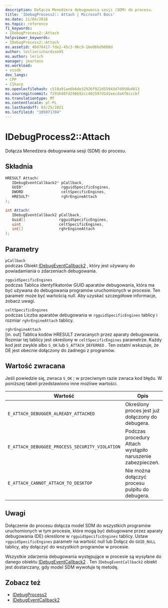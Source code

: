 ```yaml
---
description: Dołącza Menedżera debugowania sesji (SDM) do procesu.
title: 'IDebugProcess2:: Attach | Microsoft Docs'
ms.date: 11/04/2016
ms.topic: reference
f1_keywords:
- IDebugProcess2::Attach
helpviewer_keywords:
- IDebugProcess2::Attach
ms.assetid: 40d78417-fde2-45c3-96c9-16e06bd9008d
author: leslierichardson95
ms.author: lerich
manager: jmartens
ms.workload:
- vssdk
dev_langs:
- CPP
- CSharp
ms.openlocfilehash: c518a91ae6b6de32926f922d55943d7d950b4013
ms.sourcegitcommit: f2916d8fd296b92cc402597d1d1eecda4f6cccbf
ms.translationtype: MT
ms.contentlocale: pl-PL
ms.lasthandoff: 03/25/2021
ms.locfileid: "105071704"
---
```

# <a name="idebugprocess2attach"></a>IDebugProcess2::Attach
Dołącza Menedżera debugowania sesji (SDM) do procesu.

## <a name="syntax"></a>Składnia

```cpp
HRESULT Attach( 
   IDebugEventCallback2* pCallback,
   GUID*                 rgguidSpecificEngines,
   DWORD                 celtSpecificEngines,
   HRESULT*              rghrEngineAttach
);
```

```csharp
int Attach( 
   IDebugEventCallback2 pCallback,
   Guid[]               rgguidSpecificEngines,
   uint                 celtSpecificEngines,
   int[]                rghrEngineAttach
);
```

## <a name="parameters"></a>Parametry
`pCallback`\
podczas Obiekt [IDebugEventCallback2](../../../extensibility/debugger/reference/idebugeventcallback2.md) , który jest używany do powiadamiania o zdarzeniach debugowania.

`rgguidSpecificEngines`\
podczas Tablica identyfikatorów GUID aparatów debugowania, która ma być używana do debugowania programów uruchomionych w procesie. Ten parametr może być wartością null. Aby uzyskać szczegółowe informacje, zobacz uwagi.

`celtSpecificEngines`\
podczas Liczba aparatów debugowania w `rgguidSpecificEngines` tablicy i rozmiar `rghrEngineAttach` tablicy.

`rghrEngineAttach`\
[in. out] Tablica kodów HRESULT zwracanych przez aparaty debugowania. Rozmiar tej tablicy jest określony w `celtSpecificEngines` parametrze. Każdy kod jest zwykle albo `S_OK` lub `S_ATTACH_DEFERRED` . Ten ostatni wskazuje, że DE jest obecnie dołączony do żadnego z programów.

## <a name="return-value"></a>Wartość zwracana
 Jeśli powiedzie się, zwraca `S_OK` ; w przeciwnym razie zwraca kod błędu. W poniższej tabeli przedstawiono inne możliwe wartości.

|Wartość|Opis|
|-----------|-----------------|
|`E_ATTACH_DEBUGGER_ALREADY_ATTACHED`|Określony proces jest już dołączony do debugera.|
|`E_ATTACH_DEBUGGEE_PROCESS_SECURITY_VIOLATION`|Podczas procedury Attach wystąpiło naruszenie zabezpieczeń.|
|`E_ATTACH_CANNOT_ATTACH_TO_DESKTOP`|Nie można dołączyć procesu pulpitu do debugera.|

## <a name="remarks"></a>Uwagi
 Dołączenie do procesu dołącza model SDM do wszystkich programów uruchomionych w tym procesie, które mogą być debugowane przez aparaty debugowania (DE) określone w `rgguidSpecificEngines` tablicy. Ustaw `rgguidSpecificEngines` parametr na wartość null lub Dołącz do `GUID_NULL` tablicy, aby dołączyć do wszystkich programów w procesie.

 Wszystkie zdarzenia debugowania występujące w procesie są wysyłane do danego obiektu [IDebugEventCallback2](../../../extensibility/debugger/reference/idebugeventcallback2.md) . Ten `IDebugEventCallback2` obiekt jest dostarczany, gdy model SDM wywołuje tę metodę.

## <a name="see-also"></a>Zobacz też
- [IDebugProcess2](../../../extensibility/debugger/reference/idebugprocess2.md)
- [IDebugEventCallback2](../../../extensibility/debugger/reference/idebugeventcallback2.md)
